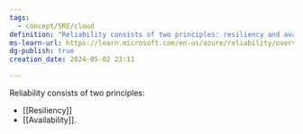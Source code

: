 ```yaml
---
tags:
  - concept/SRE/cloud
definition: "Reliability consists of two principles: resiliency and availability."
ms-learn-url: https://learn.microsoft.com/en-us/azure/reliability/overview
dg-publish: true
creation_date: 2024-05-02 23:11

---
```

Reliability consists of two principles: 
- [[Resiliency]]
- [[Availability]].